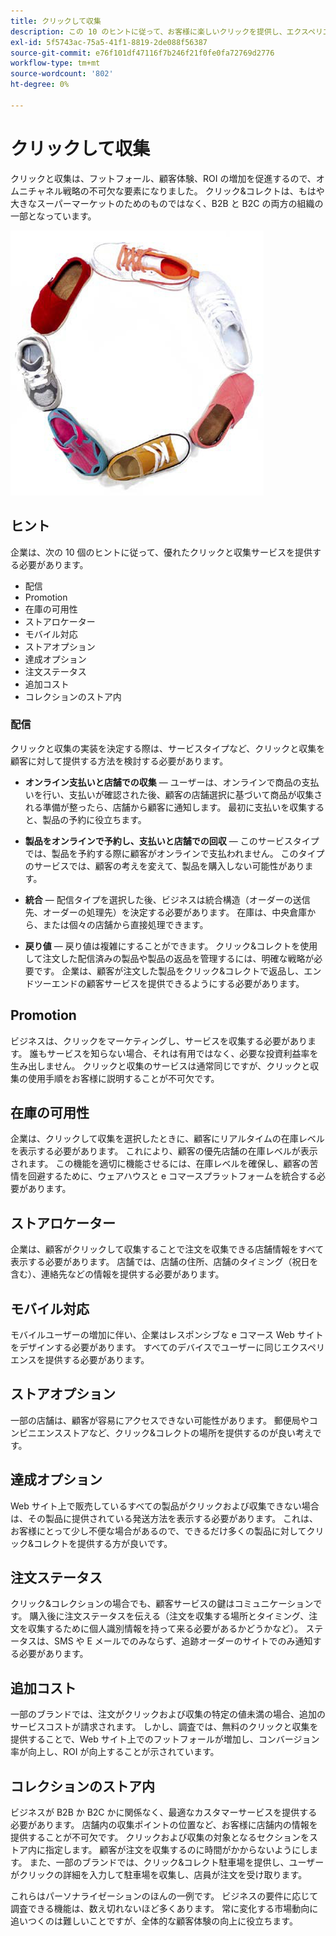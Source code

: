 ```yaml
---
title: クリックして収集
description: この 10 のヒントに従って、お客様に楽しいクリックを提供し、エクスペリエンスを収集します。
exl-id: 5f5743ac-75a5-41f1-8819-2de088f56387
source-git-commit: e76f101df47116f7b246f21f0fe0fa72769d2776
workflow-type: tm+mt
source-wordcount: '802'
ht-degree: 0%

---
```


# クリックして収集

クリックと収集は、フットフォール、顧客体験、ROI の増加を促進するので、オムニチャネル戦略の不可欠な要素になりました。 クリック&amp;コレクトは、もはや大きなスーパーマーケットのためのものではなく、B2B と B2C の両方の組織の一部となっています。

![円の靴](../../assets/playbooks/shoes.png)

## ヒント

企業は、次の 10 個のヒントに従って、優れたクリックと収集サービスを提供する必要があります。

- 配信
- Promotion
- 在庫の可用性
- ストアロケーター
- モバイル対応
- ストアオプション
- 達成オプション
- 注文ステータス
- 追加コスト
- コレクションのストア内

### 配信

クリックと収集の実装を決定する際は、サービスタイプなど、クリックと収集を顧客に対して提供する方法を検討する必要があります。

- **オンライン支払いと店舗での収集** — ユーザーは、オンラインで商品の支払いを行い、支払いが確認された後、顧客の店舗選択に基づいて商品が収集される準備が整ったら、店舗から顧客に通知します。 最初に支払いを収集すると、製品の予約に役立ちます。

- **製品をオンラインで予約し、支払いと店舗での回収** — このサービスタイプでは、製品を予約する際に顧客がオンラインで支払われません。 このタイプのサービスでは、顧客の考えを変えて、製品を購入しない可能性があります。

- **統合** — 配信タイプを選択した後、ビジネスは統合構造（オーダーの送信先、オーダーの処理先）を決定する必要があります。 在庫は、中央倉庫から、または個々の店舗から直接処理できます。

- **戻り値** — 戻り値は複雑にすることができます。 クリック&amp;コレクトを使用して注文した配信済みの製品や製品の返品を管理するには、明確な戦略が必要です。 企業は、顧客が注文した製品をクリック&amp;コレクトで返品し、エンドツーエンドの顧客サービスを提供できるようにする必要があります。

## Promotion

ビジネスは、クリックをマーケティングし、サービスを収集する必要があります。 誰もサービスを知らない場合、それは有用ではなく、必要な投資利益率を生み出しません。 クリックと収集のサービスは通常同じですが、クリックと収集の使用手順をお客様に説明することが不可欠です。

## 在庫の可用性

企業は、クリックして収集を選択したときに、顧客にリアルタイムの在庫レベルを表示する必要があります。 これにより、顧客の優先店舗の在庫レベルが表示されます。 この機能を適切に機能させるには、在庫レベルを確保し、顧客の苦情を回避するために、ウェアハウスと e コマースプラットフォームを統合する必要があります。

## ストアロケーター

企業は、顧客がクリックして収集することで注文を収集できる店舗情報をすべて表示する必要があります。 店舗では、店舗の住所、店舗のタイミング（祝日を含む）、連絡先などの情報を提供する必要があります。

## モバイル対応

モバイルユーザーの増加に伴い、企業はレスポンシブな e コマース Web サイトをデザインする必要があります。 すべてのデバイスでユーザーに同じエクスペリエンスを提供する必要があります。

## ストアオプション

一部の店舗は、顧客が容易にアクセスできない可能性があります。 郵便局やコンビニエンスストアなど、クリック&amp;コレクトの場所を提供するのが良い考えです。

## 達成オプション

Web サイト上で販売しているすべての製品がクリックおよび収集できない場合は、その製品に提供されている発送方法を表示する必要があります。 これは、お客様にとって少し不便な場合があるので、できるだけ多くの製品に対してクリック&amp;コレクトを提供する方が良いです。

## 注文ステータス

クリック&amp;コレクションの場合でも、顧客サービスの鍵はコミュニケーションです。 購入後に注文ステータスを伝える（注文を収集する場所とタイミング、注文を収集するために個人識別情報を持って来る必要があるかどうかなど）。 ステータスは、SMS や E メールでのみならず、追跡オーダーのサイトでのみ通知する必要があります。

## 追加コスト

一部のブランドでは、注文がクリックおよび収集の特定の値未満の場合、追加のサービスコストが請求されます。 しかし、調査では、無料のクリックと収集を提供することで、Web サイト上でのフットフォールが増加し、コンバージョン率が向上し、ROI が向上することが示されています。

## コレクションのストア内

ビジネスが B2B か B2C かに関係なく、最適なカスタマーサービスを提供する必要があります。 店舗内の収集ポイントの位置など、お客様に店舗内の情報を提供することが不可欠です。 クリックおよび収集の対象となるセクションをストア内に指定します。 顧客が注文を収集するのに時間がかからないようにします。 また、一部のブランドでは、クリック&amp;コレクト駐車場を提供し、ユーザーがクリックの詳細を入力して駐車場を収集し、店員が注文を受け取ります。

これらはパーソナライゼーションのほんの一例です。 ビジネスの要件に応じて調査できる機能は、数え切れないほど多くあります。 常に変化する市場動向に追いつくのは難しいことですが、全体的な顧客体験の向上に役立ちます。
